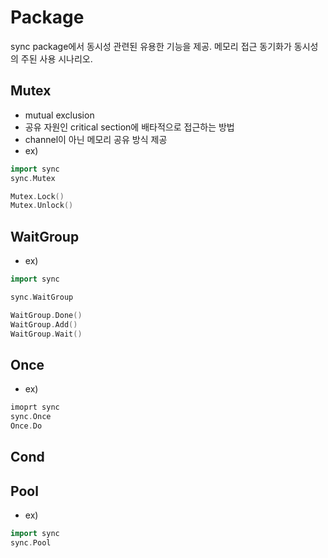 # Package
sync package에서 동시성 관련된 유용한 기능을 제공.
메모리 접근 동기화가 동시성의 주된 사용 시나리오.

## Mutex
 * mutual exclusion
 * 공유 자원인 critical section에 배타적으로 접근하는 방법
 * channel이 아닌 메모리 공유 방식 제공
 * ex)
```go
import sync
sync.Mutex

Mutex.Lock()
Mutex.Unlock()
```

## WaitGroup
 * ex)
```go
import sync

sync.WaitGroup

WaitGroup.Done()
WaitGroup.Add()
WaitGroup.Wait()
```

## Once
 * ex)
```go
imoprt sync
sync.Once
Once.Do
```
## Cond
## Pool
 * ex)
```go
import sync
sync.Pool

```